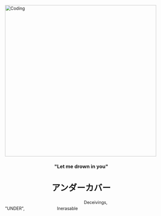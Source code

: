 ⠀⠀⠀⠀　⠀⠀　　⠀⠀⠀⠀　⠀⠀⠀　⠀⠀⠀<img align="center" alt="Coding" width="500" src="https://media1.tenor.com/m/NdrqGNRlQA4AAAAC/till-ivan.gif">
<h3 align="center">"Let me drown in you"</h3>
<h1 align="center">アンダーカバー</h1>
⠀⠀⠀⠀⠀⠀⠀⠀⠀⠀　⠀⠀⠀⠀　　⠀⠀⠀　⠀⠀⠀Deceivings,⠀⠀　⠀⠀　　⠀⠀ "UNDER",⠀⠀　⠀⠀　　⠀⠀ Inerasable

